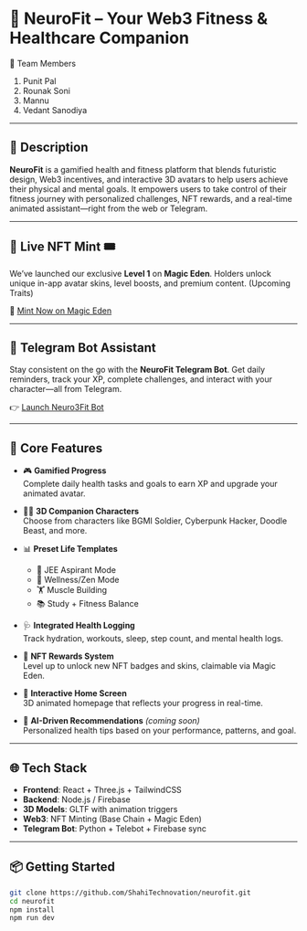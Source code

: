 # 🧠 NeuroFit – Your Web3 Fitness & Healthcare Companion

 👥 Team Members

1. Punit Pal  
2. Rounak Soni  
3. Mannu  
4. Vedant Sanodiya  

---

## 📝 Description

**NeuroFit** is a gamified health and fitness platform that blends futuristic design, Web3 incentives, and interactive 3D avatars to help users achieve their physical and mental goals. It empowers users to take control of their fitness journey with personalized challenges, NFT rewards, and a real-time animated assistant—right from the web or Telegram.

---

## 🌟 Live NFT Mint 🎟️

We’ve launched our exclusive **Level 1** on **Magic Eden**. Holders unlock unique in-app avatar skins, level boosts, and premium content. (Upcoming Traits)

🔗 [Mint Now on Magic Eden](https://magiceden.io/mint-terminal/base/0x2f71b1e6c98a2090af07d10789348cbfc02b78d0)

---

## 🤖 Telegram Bot Assistant

Stay consistent on the go with the **NeuroFit Telegram Bot**. Get daily reminders, track your XP, complete challenges, and interact with your character—all from Telegram.

👉 [Launch Neuro3Fit Bot](https://t.me/Neuro3Fit_bot)

---

## 🚀 Core Features

- 🎮 **Gamified Progress**  
  Complete daily health tasks and goals to earn XP and upgrade your animated avatar.

- 🧍‍♂️ **3D Companion Characters**  
  Choose from characters like BGMI Soldier, Cyberpunk Hacker, Doodle Beast, and more.

- 📊 **Preset Life Templates**  
  - 🧪 JEE Aspirant Mode  
  - 🧘 Wellness/Zen Mode  
  - 🏋️ Muscle Building  
  - 📚 Study + Fitness Balance  

- 🩺 **Integrated Health Logging**  
  Track hydration, workouts, sleep, step count, and mental health logs.

- 💎 **NFT Rewards System**  
  Level up to unlock new NFT badges and skins, claimable via Magic Eden.

- 📱 **Interactive Home Screen**  
  3D animated homepage that reflects your progress in real-time.

- 🧠 **AI-Driven Recommendations** *(coming soon)*  
  Personalized health tips based on your performance, patterns, and goal.

---

## 🌐 Tech Stack

- **Frontend**: React + Three.js + TailwindCSS  
- **Backend**: Node.js / Firebase  
- **3D Models**: GLTF with animation triggers  
- **Web3**: NFT Minting (Base Chain + Magic Eden)  
- **Telegram Bot**: Python + Telebot + Firebase sync

---

## 📦 Getting Started

```bash
git clone https://github.com/ShahiTechnovation/neurofit.git
cd neurofit
npm install
npm run dev
